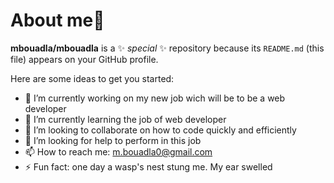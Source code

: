 # About me👋


**mbouadla/mbouadla** is a ✨ _special_ ✨ repository because its `README.md` (this file) appears on your GitHub profile.

Here are some ideas to get you started:

- 🔭 I’m currently working on my new job wich will be to be a web developer
- 🌱 I’m currently learning the job of web developer 
- 👯 I’m looking to collaborate on how to code quickly and efficiently
- 🤔 I’m looking for help to perform in this job
- 📫 How to reach me: m.bouadla0@gmail.com
- ⚡ Fun fact: one day a wasp's nest stung me. My ear swelled


